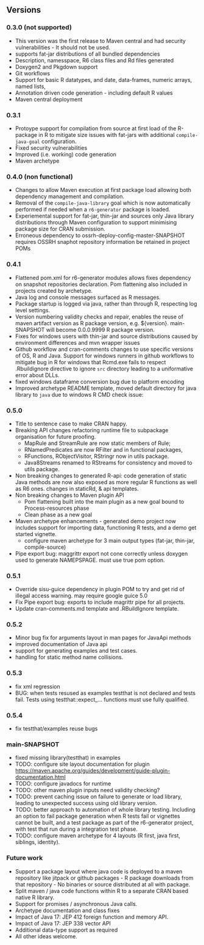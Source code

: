 ## Versions

### 0.3.0 (not supported)

* This version was the first release to Maven central and had security vulnerabilities - It should not be used.
* supports fat-jar distributions of all bundled dependencies
* Description, namesspace, R6 class files and Rd files generated
* Doxygen2 and Pkgdown support
* Git workflows
* Support for basic R datatypes, and date, data-frames, numeric arrays, named lists,  
* Annotation driven code generation - including default R values
* Maven central deployment

### 0.3.1

* Protoype support for compilation from source at first load of the R-package in R to mitigate size issues with fat-jars with additional `compile-java-goal` configuration.
* Fixed security vulnerabilities
* Improved (i.e. working) code generation
* Maven archetype

### 0.4.0 (non functional)

* Changes to allow Maven execution at first package load allowing both dependency management and compilation. 
* Removal of the `compile-java-library` goal which is now automatically performed if needed when a `r6-generator` package is loaded. 
* Experiemental support for fat-jar, thin-jar and sources only Java library distributions through Maven configuration to support minimising package size for CRAN submission.
* Erroneous dependency to ossrh-deploy-config-master-SNAPSHOT requires OSSRH snaphot repository information be retained in project POMs  

### 0.4.1

* Flattened pom.xml for r6-generator modules allows fixes dependency on snapshot repositories declaration. Pom flattening also included in
projects created by archetype.
* Java log and console messages surfaced as R messages.
* Package startup is logged via java, rather than through R, respecting log level settings.
* Version numbering validity checks and repair, enables the reuse of maven artifact version as R package version, e.g. <version>${version}</version>. main-SNAPSHOT will become 0.0.0.9999 R package version.
* Fixes for windows users with thin-jar and source distributions caused by environment differences and mvn wrapper issues
* Github workflow and cran-comments changes to use specific versions of OS, R and Java.  Support for windows runners in github workflows to mitigate bug in R for windows that Rcmd.exe fails to respect .Rbuildignore directive to ignore `src` directory leading to a uniformative error about DLLs.
* fixed windows dataframe conversion bug due to platform encoding
* Improved archetype README template, moved default directory for java library to `java` due to windows R CMD check issue: 

### 0.5.0

* Title to sentence case to make CRAN happy.
* Breaking API changes refactoring runtime file to subpackage organisation for future proofing. 
    - MapRule and StreamRule are now static members of Rule;  
    - RNamedPredicates are now RFilter and in functional packages, 
    - RFunctions, RObjectVisitor, RStringr now in utils package. 
    - Java8Streams renamed to RStreams for consistency and moved to utils package.
* Non breaking changes to generated R-api: code generation of static Java methods are now also exposed as more regular R functions as well as R6 ones. changes in staticRd, & api templates. 
* Non breaking changes to Maven plugin API
    - Pom flattening built into the main plugin as a new goal bound to Process-resources phase
    - Clean phase as a new goal
* Maven archetype enhancements - generated demo project now includes support for importing data, functioning R tests, and a demo get started vignette.
     - configure maven archetype for 3 main output types (fat-jar, thin-jar, compile-source) 
* Pipe export bug: maggrittr export not cone correctly unless doxygen used to generate NAMEPSPAGE. must use <useDoxygen>true</useDoxygen> pom option.
 
### 0.5.1

* Override sisu-guice dependency in plugin POM to try and get rid of illegal access warning. may require google guice 5.0
* Fix Pipe export bug: exports to include magrittr pipe for all projects.
* Update cran-comments.md template and .RBuildIgnore template.

### 0.5.2

* Minor bug fix for arguments layout in man pages for JavaApi methods
* improved documentation of Java api
* support for generating examples and test cases.
* handling for static method name collisions.

### 0.5.3

* fix xml regression
* BUG: when tests resused as examples testthat is not declared and tests fail. Tests using testthat::expect_... functions must use fully qualified.

### 0.5.4

* fix testthat/examples reuse bugs

### main-SNAPSHOT

* fixed missing library(testthat) in examples
* TODO: configure site layout documentation for plugin https://maven.apache.org/guides/development/guide-plugin-documentation.html
* TODO: configure javadocs for runtime
* TODO: other maven plugin inputs need validity checking?
* TODO: prevent caching issue on failure to generate or load library, leading to unexpected success using old library version. 
* TODO: better approach to automation of whole library testing. Including an option to fail package generation when R tests fail or vignettes cannot be built, and a test package as part of the r6-generator project, with test that run during a integration test phase.
* TODO: configure maven archetype for 4 layouts (R first, java first, siblings, identity).

### Future work

* Support a package layout where java code is deployed to a maven repository like jitpack or github packages
      - R package downloads from that repository
      - No binaries or source distributed at all with package. 
* Split maven / java code functions within R to a separate CRAN based native R library.
* Support for promises / asynchronous Java calls.
* Archetype documentation and class fixes
* Impact of Java 17: JEP 412 foreign function and memory API.
* Impact of Java 17: JEP 338 vector API
* Additional data-type support as required
* All other ideas welcome.